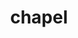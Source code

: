 ---
title: "chapel"
layout: cache
categories: [package, develop-2024-10-27]
meta: {"versions": ["2.2.0"], "compilers": ["gcc@=11.4.0", "gcc@=9.4.0"], "oss": ["ubuntu20.04", "ubuntu22.04"], "platforms": ["linux"], "targets": ["neoverse_v1", "ppc64le", "x86_64_v3"], "stacks": ["e4s", "e4s-neoverse_v1", "e4s-power", "root"], "num_specs": 8, "num_specs_by_stack": {"e4s-power": 1, "root": 8, "e4s-neoverse_v1": 4, "e4s": 3}}
spec_details: [{"hash": "yro3cfokkqlrvwg7pfniajk7s3nzgtbq", "compiler": "gcc@=9.4.0", "versions": ["2.2.0"], "os": "ubuntu20.04", "platform": "linux", "target": "ppc64le", "variants": ["atomics=unset", "build_system=autotools", "~chpldoc", "comm=none", "~cuda", "+curl", "~developer", "gmp=spack", "gpu_mem_strategy=array_on_device", "+hdf5", "host_arch=unset", "host_jemalloc=unset", "host_mem=jemalloc", "host_platform=unset", "hwloc=bundled", "launcher=unset", "lib_pic=none", "+libevent", "llvm=spack", "patches=8b4f06c", "+protobuf", "re2=bundled", "~rocm", "+ssl", "target_arch=unset", "target_cpu=unset", "target_platform=unset", "tasks=qthreads", "timers=unset", "unwind=none", "+yaml", "+zmq"], "stacks": ["e4s-power", "root"], "size": "-", "tarball": "https://binaries.spack.io/develop-2024-10-27/build_cache/linux-ubuntu20.04-ppc64le/gcc-9.4.0/chapel-2.2.0/linux-ubuntu20.04-ppc64le-gcc-9.4.0-chapel-2.2.0-yro3cfokkqlrvwg7pfniajk7s3nzgtbq.spack"}, {"hash": "fgt5nm3m6pjsoha4bmngtj6gd46vmfsw", "compiler": "gcc@=11.4.0", "versions": ["2.2.0"], "os": "ubuntu22.04", "platform": "linux", "target": "neoverse_v1", "variants": ["atomics=unset", "build_system=autotools", "~chpldoc", "comm=none", "+cuda", "cuda_arch=75", "+curl", "~developer", "gmp=spack", "gpu_mem_strategy=array_on_device", "+hdf5", "host_arch=unset", "host_jemalloc=unset", "host_mem=jemalloc", "host_platform=unset", "hwloc=bundled", "launcher=unset", "lib_pic=none", "+libevent", "llvm=spack", "patches=8b4f06c", "+protobuf", "re2=bundled", "~rocm", "+ssl", "target_arch=unset", "target_cpu=unset", "target_platform=unset", "tasks=qthreads", "timers=unset", "unwind=none", "+yaml", "+zmq"], "stacks": ["e4s-neoverse_v1", "root"], "size": "-", "tarball": "https://binaries.spack.io/develop-2024-10-27/build_cache/linux-ubuntu22.04-neoverse_v1/gcc-11.4.0/chapel-2.2.0/linux-ubuntu22.04-neoverse_v1-gcc-11.4.0-chapel-2.2.0-fgt5nm3m6pjsoha4bmngtj6gd46vmfsw.spack"}, {"hash": "ffzcvuh6cb4du35m2qox5wt22o3c6xqy", "compiler": "gcc@=11.4.0", "versions": ["2.2.0"], "os": "ubuntu22.04", "platform": "linux", "target": "neoverse_v1", "variants": ["atomics=unset", "build_system=autotools", "~chpldoc", "comm=none", "+cuda", "cuda_arch=80", "+curl", "~developer", "gmp=spack", "gpu_mem_strategy=array_on_device", "+hdf5", "host_arch=unset", "host_jemalloc=unset", "host_mem=jemalloc", "host_platform=unset", "hwloc=bundled", "launcher=unset", "lib_pic=none", "+libevent", "llvm=spack", "patches=8b4f06c", "+protobuf", "re2=bundled", "~rocm", "+ssl", "target_arch=unset", "target_cpu=unset", "target_platform=unset", "tasks=qthreads", "timers=unset", "unwind=none", "+yaml", "+zmq"], "stacks": ["e4s-neoverse_v1", "root"], "size": "-", "tarball": "https://binaries.spack.io/develop-2024-10-27/build_cache/linux-ubuntu22.04-neoverse_v1/gcc-11.4.0/chapel-2.2.0/linux-ubuntu22.04-neoverse_v1-gcc-11.4.0-chapel-2.2.0-ffzcvuh6cb4du35m2qox5wt22o3c6xqy.spack"}, {"hash": "jhpz2sbo7tl5nhdywf5xteww3s7f5hkj", "compiler": "gcc@=11.4.0", "versions": ["2.2.0"], "os": "ubuntu22.04", "platform": "linux", "target": "neoverse_v1", "variants": ["atomics=unset", "build_system=autotools", "~chpldoc", "comm=none", "~cuda", "+curl", "~developer", "gmp=spack", "gpu_mem_strategy=array_on_device", "+hdf5", "host_arch=unset", "host_jemalloc=unset", "host_mem=jemalloc", "host_platform=unset", "hwloc=bundled", "launcher=unset", "lib_pic=none", "+libevent", "llvm=spack", "patches=8b4f06c", "+protobuf", "re2=bundled", "~rocm", "+ssl", "target_arch=unset", "target_cpu=unset", "target_platform=unset", "tasks=qthreads", "timers=unset", "unwind=none", "+yaml", "+zmq"], "stacks": ["e4s-neoverse_v1", "root"], "size": "-", "tarball": "https://binaries.spack.io/develop-2024-10-27/build_cache/linux-ubuntu22.04-neoverse_v1/gcc-11.4.0/chapel-2.2.0/linux-ubuntu22.04-neoverse_v1-gcc-11.4.0-chapel-2.2.0-jhpz2sbo7tl5nhdywf5xteww3s7f5hkj.spack"}, {"hash": "ptjskwxf3x6vlazufnca3hpsawdnjdp2", "compiler": "gcc@=11.4.0", "versions": ["2.2.0"], "os": "ubuntu22.04", "platform": "linux", "target": "neoverse_v1", "variants": ["atomics=unset", "build_system=autotools", "~chpldoc", "comm=none", "+cuda", "cuda_arch=90", "+curl", "~developer", "gmp=spack", "gpu_mem_strategy=array_on_device", "+hdf5", "host_arch=unset", "host_jemalloc=unset", "host_mem=jemalloc", "host_platform=unset", "hwloc=bundled", "launcher=unset", "lib_pic=none", "+libevent", "llvm=spack", "patches=8b4f06c", "+protobuf", "re2=bundled", "~rocm", "+ssl", "target_arch=unset", "target_cpu=unset", "target_platform=unset", "tasks=qthreads", "timers=unset", "unwind=none", "+yaml", "+zmq"], "stacks": ["e4s-neoverse_v1", "root"], "size": "-", "tarball": "https://binaries.spack.io/develop-2024-10-27/build_cache/linux-ubuntu22.04-neoverse_v1/gcc-11.4.0/chapel-2.2.0/linux-ubuntu22.04-neoverse_v1-gcc-11.4.0-chapel-2.2.0-ptjskwxf3x6vlazufnca3hpsawdnjdp2.spack"}, {"hash": "ynnaxvlqk4dhdqvkl25gv5ojkziv4xct", "compiler": "gcc@=11.4.0", "versions": ["2.2.0"], "os": "ubuntu22.04", "platform": "linux", "target": "x86_64_v3", "variants": ["atomics=unset", "build_system=autotools", "~chpldoc", "comm=none", "+cuda", "cuda_arch=80", "+curl", "~developer", "gmp=spack", "gpu_mem_strategy=array_on_device", "+hdf5", "host_arch=unset", "host_jemalloc=unset", "host_mem=jemalloc", "host_platform=unset", "hwloc=bundled", "launcher=unset", "lib_pic=none", "+libevent", "llvm=spack", "patches=8b4f06c", "+protobuf", "re2=bundled", "~rocm", "+ssl", "target_arch=unset", "target_cpu=unset", "target_platform=unset", "tasks=qthreads", "timers=unset", "unwind=none", "+yaml", "+zmq"], "stacks": ["root", "e4s"], "size": "-", "tarball": "https://binaries.spack.io/develop-2024-10-27/build_cache/linux-ubuntu22.04-x86_64_v3/gcc-11.4.0/chapel-2.2.0/linux-ubuntu22.04-x86_64_v3-gcc-11.4.0-chapel-2.2.0-ynnaxvlqk4dhdqvkl25gv5ojkziv4xct.spack"}, {"hash": "4ibq7xceesxruhvx5bt6myi6rcbk67km", "compiler": "gcc@=11.4.0", "versions": ["2.2.0"], "os": "ubuntu22.04", "platform": "linux", "target": "x86_64_v3", "variants": ["atomics=unset", "build_system=autotools", "~chpldoc", "comm=none", "~cuda", "+curl", "~developer", "gmp=spack", "gpu_mem_strategy=array_on_device", "+hdf5", "host_arch=unset", "host_jemalloc=unset", "host_mem=jemalloc", "host_platform=unset", "hwloc=bundled", "launcher=unset", "lib_pic=none", "+libevent", "llvm=spack", "patches=8b4f06c", "+protobuf", "re2=bundled", "~rocm", "+ssl", "target_arch=unset", "target_cpu=unset", "target_platform=unset", "tasks=qthreads", "timers=unset", "unwind=none", "+yaml", "+zmq"], "stacks": ["root", "e4s"], "size": "-", "tarball": "https://binaries.spack.io/develop-2024-10-27/build_cache/linux-ubuntu22.04-x86_64_v3/gcc-11.4.0/chapel-2.2.0/linux-ubuntu22.04-x86_64_v3-gcc-11.4.0-chapel-2.2.0-4ibq7xceesxruhvx5bt6myi6rcbk67km.spack"}, {"hash": "d3acnjadmrxt5e42rxz3ni3hqlqcnjp7", "compiler": "gcc@=11.4.0", "versions": ["2.2.0"], "os": "ubuntu22.04", "platform": "linux", "target": "x86_64_v3", "variants": ["atomics=unset", "build_system=autotools", "~chpldoc", "comm=none", "+cuda", "cuda_arch=90", "+curl", "~developer", "gmp=spack", "gpu_mem_strategy=array_on_device", "+hdf5", "host_arch=unset", "host_jemalloc=unset", "host_mem=jemalloc", "host_platform=unset", "hwloc=bundled", "launcher=unset", "lib_pic=none", "+libevent", "llvm=spack", "patches=8b4f06c", "+protobuf", "re2=bundled", "~rocm", "+ssl", "target_arch=unset", "target_cpu=unset", "target_platform=unset", "tasks=qthreads", "timers=unset", "unwind=none", "+yaml", "+zmq"], "stacks": ["root", "e4s"], "size": "-", "tarball": "https://binaries.spack.io/develop-2024-10-27/build_cache/linux-ubuntu22.04-x86_64_v3/gcc-11.4.0/chapel-2.2.0/linux-ubuntu22.04-x86_64_v3-gcc-11.4.0-chapel-2.2.0-d3acnjadmrxt5e42rxz3ni3hqlqcnjp7.spack"}]
---